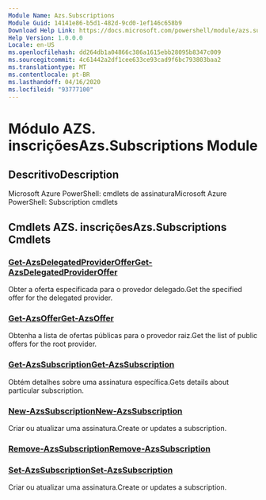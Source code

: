 ```yaml
---
Module Name: Azs.Subscriptions
Module Guid: 14141e86-b5d1-482d-9cd0-1ef146c658b9
Download Help Link: https://docs.microsoft.com/powershell/module/azs.subscriptions
Help Version: 1.0.0.0
Locale: en-US
ms.openlocfilehash: dd264db1a04866c386a1615ebb28095b8347c009
ms.sourcegitcommit: 4c61442a2df1cee633ce93cad9f6bc793803baa2
ms.translationtype: MT
ms.contentlocale: pt-BR
ms.lasthandoff: 04/16/2020
ms.locfileid: "93777100"
---
```

# <span data-ttu-id="3599a-101">Módulo AZS. inscrições</span><span class="sxs-lookup"><span data-stu-id="3599a-101">Azs.Subscriptions Module</span></span>
## <span data-ttu-id="3599a-102">Descritivo</span><span class="sxs-lookup"><span data-stu-id="3599a-102">Description</span></span>
<span data-ttu-id="3599a-103">Microsoft Azure PowerShell: cmdlets de assinatura</span><span class="sxs-lookup"><span data-stu-id="3599a-103">Microsoft Azure PowerShell: Subscription cmdlets</span></span>

## <span data-ttu-id="3599a-104">Cmdlets AZS. inscrições</span><span class="sxs-lookup"><span data-stu-id="3599a-104">Azs.Subscriptions Cmdlets</span></span>
### [<span data-ttu-id="3599a-105">Get-AzsDelegatedProviderOffer</span><span class="sxs-lookup"><span data-stu-id="3599a-105">Get-AzsDelegatedProviderOffer</span></span>](Get-AzsDelegatedProviderOffer.md)
<span data-ttu-id="3599a-106">Obter a oferta especificada para o provedor delegado.</span><span class="sxs-lookup"><span data-stu-id="3599a-106">Get the specified offer for the delegated provider.</span></span>

### [<span data-ttu-id="3599a-107">Get-AzsOffer</span><span class="sxs-lookup"><span data-stu-id="3599a-107">Get-AzsOffer</span></span>](Get-AzsOffer.md)
<span data-ttu-id="3599a-108">Obtenha a lista de ofertas públicas para o provedor raiz.</span><span class="sxs-lookup"><span data-stu-id="3599a-108">Get the list of public offers for the root provider.</span></span>

### [<span data-ttu-id="3599a-109">Get-AzsSubscription</span><span class="sxs-lookup"><span data-stu-id="3599a-109">Get-AzsSubscription</span></span>](Get-AzsSubscription.md)
<span data-ttu-id="3599a-110">Obtém detalhes sobre uma assinatura específica.</span><span class="sxs-lookup"><span data-stu-id="3599a-110">Gets details about particular subscription.</span></span>

### [<span data-ttu-id="3599a-111">New-AzsSubscription</span><span class="sxs-lookup"><span data-stu-id="3599a-111">New-AzsSubscription</span></span>](New-AzsSubscription.md)
<span data-ttu-id="3599a-112">Criar ou atualizar uma assinatura.</span><span class="sxs-lookup"><span data-stu-id="3599a-112">Create or updates a subscription.</span></span>

### [<span data-ttu-id="3599a-113">Remove-AzsSubscription</span><span class="sxs-lookup"><span data-stu-id="3599a-113">Remove-AzsSubscription</span></span>](Remove-AzsSubscription.md)


### [<span data-ttu-id="3599a-114">Set-AzsSubscription</span><span class="sxs-lookup"><span data-stu-id="3599a-114">Set-AzsSubscription</span></span>](Set-AzsSubscription.md)
<span data-ttu-id="3599a-115">Criar ou atualizar uma assinatura.</span><span class="sxs-lookup"><span data-stu-id="3599a-115">Create or updates a subscription.</span></span>


